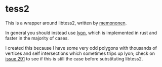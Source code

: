 # tess2

This is a wrapper around libtess2, written by
[memononen](https://github.com/memononen/libtess2).

In general you should instead use [lyon](https://github.com/nical/lyon),
which is implemented in rust and faster in the majority of cases.

I created this because I have some very odd polygons with thousands of vertices
and self intersections which sometimes trips up lyon; check on
[issue 291](https://github.com/nical/lyon/issues/291) to see if this is still
the case before substituting libtess2.